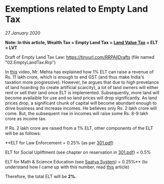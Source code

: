 # Exemptions related to Empty Land Tax

*27 January 2020*

**Note: In this article, Wealth Tax = Empty Land Tax = [Land Value Tax](https://en.wikipedia.org/wiki/Land_value_tax) = ELT = LVT**

Draft of Empty Land Tax Law: https://tinyurl.com/RRPAllDrafts (file named "02.EmptyLandTax.Rrp")

In [this](https://youtu.be/FuC3_PakcnA) video, Mr. Mehta has explained how 1% ELT can raise a revenue of Rs. 11 lakh crore, which is enough to end GST (and thus make India's taxation more progressive). However, he argues that due to high prevelance of land hoarding (to create artificial scarcity), a lot of land owners will either rent or sell their land once ELT is implemented. Subsequently, more land will become availaible for use and so land prices will drop significantly. As land prices drop, a significant chunk of capital will become abundant enough to drive business and increase incomes. He believes only Rs. 2 lakh crore will come. But, the subsequent rise in incomes will raise some Rs. 8-9 lakh crore as income tax. 

If Rs. 2 lakh crore are raised from a 1% ELT, other components of the ELT will be as follows:

**ELT for Law Enforcement = 0.25% (as per [301.pdf](https://rahulmehta.com/301.pdf))

ELT for Social Upliftment (see chapter on reservation in [301.pdf](https://rahulmehta.com/301.pdf)) = 0.5%

ELT for Math & Science Education (see [Saatya System](https://www.rahulmehta.com/edu02.htm)) = 0.25%** (to understand how I came up with this number, read [this](https://humble-truthdevotee.github.io/cost-of-implementing-saatya-system) article)

Therefore, the total ELT will be **2%**. 
